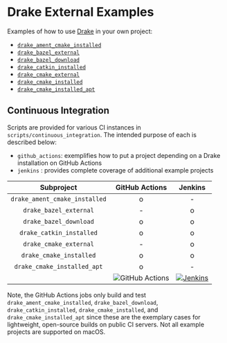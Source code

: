 # Drake External Examples

Examples of how to use [Drake](https://github.com/RobotLocomotion/drake) in your
own project:

* [`drake_ament_cmake_installed`](./drake_ament_cmake_installed)
* [`drake_bazel_external`](./drake_bazel_external)
* [`drake_bazel_download`](./drake_bazel_download)
* [`drake_catkin_installed`](./drake_catkin_installed)
* [`drake_cmake_external`](./drake_cmake_external)
* [`drake_cmake_installed`](./drake_cmake_installed)
* [`drake_cmake_installed_apt`](./drake_cmake_installed_apt)

## Continuous Integration

Scripts are provided for various CI instances in `scripts/continuous_integration`. The intended purpose of each is described below:

* `github_actions`:  exemplifies how to put a project depending on a Drake installation on GitHub Actions
* `jenkins` : provides complete coverage of additional example projects

| **Subproject** | **GitHub Actions** | **Jenkins** |
|:---:|:---:|:---:|
| `drake_ament_cmake_installed` | o | - |
| `drake_bazel_external` | - | o |
| `drake_bazel_download` | o | o |
| `drake_catkin_installed` | o | o |
| `drake_cmake_external` | - | o |
| `drake_cmake_installed` | o | o |
| `drake_cmake_installed_apt` | o | - |
|| ![GitHub Actions](https://img.shields.io/github/actions/workflow/status/RobotLocomotion/drake-external-examples/ci.yml?branch=main) | [![Jenkins](https://img.shields.io/jenkins/build.svg?jobUrl=https://drake-jenkins.csail.mit.edu/job/RobotLocomotion/job/drake-external-examples/job/main)](https://drake-jenkins.csail.mit.edu/job/RobotLocomotion/job/drake-external-examples/) |


Note, the GitHub Actions jobs only build and test `drake_ament_cmake_installed`,
`drake_bazel_download`, `drake_catkin_installed`, `drake_cmake_installed`, and
`drake_cmake_installed_apt` since these are the exemplary cases for lightweight,
open-source builds on public CI servers. Not all example projects are supported
on macOS.

